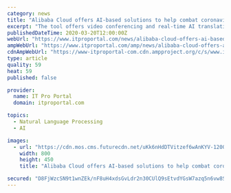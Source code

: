 ```yaml
---
category: news
title: "Alibaba Cloud offers AI-based solutions to help combat coronavirus"
excerpt: "The tool offers video conferencing and real-time AI translation into 11 languages: Arabic, Bahasa, Chinese, English, French, Japanese, Russian, Spanish, Thai, Turkish, and Vietnamese. Another tool, the Epidemic Prediction Solution, models epidemic characteristics of the disease in different geographies, estimating the scale, peak and duration ..."
publishedDateTime: 2020-03-20T12:00:00Z
webUrl: "https://www.itproportal.com/news/alibaba-cloud-offers-ai-based-cloud-solutions-to-help-combat-the-coronavirus/"
ampWebUrl: "https://www.itproportal.com/amp/news/alibaba-cloud-offers-ai-based-cloud-solutions-to-help-combat-the-coronavirus/"
cdnAmpWebUrl: "https://www-itproportal-com.cdn.ampproject.org/c/s/www.itproportal.com/amp/news/alibaba-cloud-offers-ai-based-cloud-solutions-to-help-combat-the-coronavirus/"
type: article
quality: 59
heat: 59
published: false

provider:
  name: IT Pro Portal
  domain: itproportal.com

topics:
  - Natural Language Processing
  - AI

images:
  - url: "https://cdn.mos.cms.futurecdn.net/uKk6nHdDTVitzef6wAnKYV-1200-80.jpg"
    width: 800
    height: 450
    title: "Alibaba Cloud offers AI-based solutions to help combat coronavirus"

secured: "D8FjWzcSN9t1wnZEk/nF8uH4xdsGvLdr2n30CUlQ9sEtvdYGsW7azq5n6vw8S4++K4FUx/DL8BJ2L13NqlxsOeIQE88PGWWh8MCEu0jcX9dR67WzaXNnMr0C4WK/dgph62rCe+Ei/BJuzxriCf515vtFLg9pYr33UBjZ2h4TAgd70aaBmKHOSC3eqYin7ZC9TfEE9sfrgEwlaFoaI/yMQw3B1pbR3IGg5UYlEcqISUMevDPeT5Aliz3lecaOPiDBxpnOBj9YdlcMN+qScPi0uIAp8UuR2VdO6sczhnjRxawSKblvwK45/JPfuoCu9Zd8;xYZeplKiRK2Wl917A67IQw=="
---
```


